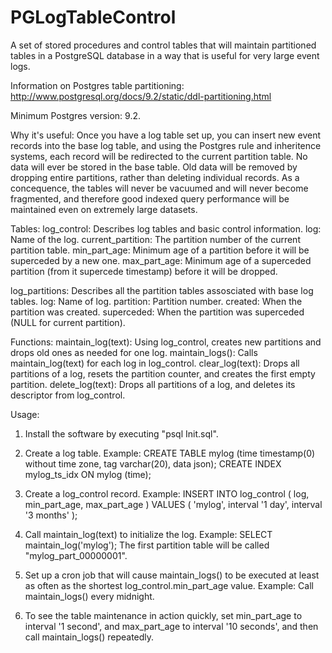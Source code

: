 PGLogTableControl
=================
A set of stored procedures and control tables that will maintain partitioned tables in a PostgreSQL database in a way that is useful for very large event logs.

Information on Postgres table partitioning:
http://www.postgresql.org/docs/9.2/static/ddl-partitioning.html

Minimum Postgres version: 9.2.

Why it's useful:
  Once you have a log table set up, you can insert new event records into the base log table, and using the Postgres rule and inheritence systems, each record will be redirected to the current partition table.  No data will ever be stored in the base table.  Old data will be removed by dropping entire partitions, rather than deleting individual records.  As a concequence, the tables will never be vacuumed and will never become fragmented, and therefore good indexed query performance will be maintained even on extremely large datasets.

Tables:
  log_control: Describes log tables and basic control information.
    log: Name of the log.
    current_partition: The partition number of the current partition table.
    min_part_age: Minimum age of a partition before it will be superceded by a new one.
    max_part_age: Minimum age of a superceded partition (from it supercede timestamp) before it will be dropped.

  log_partitions: Describes all the partition tables assosciated with base log tables.
    log: Name of log.
    partition: Partition number.
    created: When the partition was created.
    superceded: When the partition was superceded (NULL for current partition).

Functions:
  maintain_log(text): Using log_control, creates new partitions and drops old ones as needed for one log.
  maintain_logs(): Calls maintain_log(text) for each log in log_control.
  clear_log(text): Drops all partitions of a log, resets the partition counter, and creates the first empty partition.
  delete_log(text): Drops all partitions of a log, and deletes its descriptor from log_control.

Usage:
  1) Install the software by executing "psql <log database> Init.sql".

  2) Create a log table. Example:
    CREATE TABLE mylog (time timestamp(0) without time zone, tag varchar(20), data json);
    CREATE INDEX mylog_ts_idx ON mylog (time);

  3) Create a log_control record. Example:
    INSERT INTO log_control (
      log, min_part_age, max_part_age
    ) VALUES (
      'mylog', interval '1 day', interval '3 months'
    );
   
  4) Call maintain_log(text) to initialize the log.  Example:
    SELECT maintain_log('mylog');
    The first partition table will be called "mylog_part_00000001".
   
  5) Set up a cron job that will cause maintain_logs() to be executed at least as often as the shortest log_control.min_part_age value.  Example: Call maintain_logs() every midnight.

  6) To see the table maintenance in action quickly, set min_part_age to interval '1 second', and max_part_age to interval '10 seconds', and then call maintain_logs() repeatedly.
  
